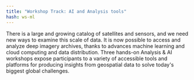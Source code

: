 ```yaml
---
title: "Workshop Track: AI and Analysis tools"
hash: ws-ml
---
```


There is a large and growing catalog of satellites and sensors, and we need new ways to examine this scale of data. It is now possible to access and analyze deep imagery archives, thanks to advances machine learning and cloud computing and data distribution. Three hands-on Analysis & AI workshops expose participants to a variety of accessible tools and platforms for producing insights from geospatial data to solve today's biggest global challenges.
